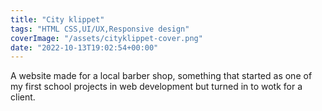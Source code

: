 ```yaml
---
title: "City klippet"
tags: "HTML CSS,UI/UX,Responsive design"
coverImage: "/assets/cityklippet-cover.png"
date: "2022-10-13T19:02:54+00:00"
---
```


A website made for a local barber shop, something that started as one of my first school projects in web development but turned in to wotk for a client.